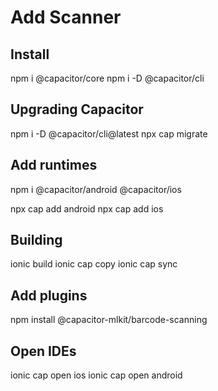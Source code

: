 # Add Scanner

## Install

npm i @capacitor/core
npm i -D @capacitor/cli

## Upgrading Capacitor

npm i -D @capacitor/cli@latest
npx cap migrate

## Add runtimes

npm i @capacitor/android @capacitor/ios

npx cap add android
npx cap add ios

## Building

ionic build
ionic cap copy
ionic cap sync

## Add plugins

npm install @capacitor-mlkit/barcode-scanning

## Open IDEs

ionic cap open ios
ionic cap open android
